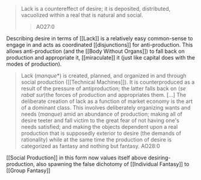 > Lack is a countereffect of desire; it is deposited, distributed, vacuolized within a real that is natural and social.
> >AO27:0

Describing desire in terms of [[Lack]] is a relatively easy common-sense to engage in and acts as coordinated [[disjunctions]] for anti-production. This allows anti-production (and the [[Body Without Organs]]) to fall back on production and appropriate it, [[miraculate]] it (just like capital does with the modes of production).

> Lack (_manque_\*) is created, planned, and organized in and through social production ([[Technical Machines]]). It is counterproduced as a result of the pressure of antiproduction; the latter falls back on (_se rabat sur_)the forces of production and appropriates them. [...] The deliberate creation of lack as a function of market economy is the art of a dominant class. This involves deliberately organizing wants and needs (_manque_) amid an abundance of production; making all of desire teeter and fall victim to the great fear of not having one's needs satisfied; and making the objects dependent upon a real production that is supposedly exterior to desire (the demands of rationality) while at the same time the production of desire is categorized as fantasy and nothing but fantasy.
> AO28:0

[[Social Production]] in this form now values itself above desiring-production, also spawning the false dichotomy of [[Individual Fantasy]] to [[Group Fantasy]]